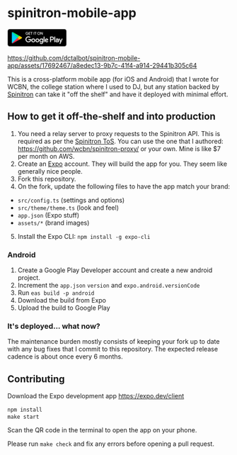 # spinitron-mobile-app

<a href="https://play.google.com/store/apps/details?id=org.wcbn">
  <img alt="Get it on Google Play" title="Google Play" src="docs/play-store.png" height="40">
</a>

<br />



https://github.com/dctalbot/spinitron-mobile-app/assets/17692467/a8edec13-9b7c-41f4-a914-29441b305c64



This is a cross-platform mobile app (for iOS and Android) that I wrote for WCBN, the college station where I used to DJ, but any station backed by [Spinitron](https://spinitron.com/) can take it "off the shelf" and have it deployed with minimal effort.

## How to get it off-the-shelf and into production

1. You need a relay server to proxy requests to the Spinitron API. This is required as per the [Spinitron ToS](https://forum.spinitron.com/t/web-integration/146). You can use the one that I authored: https://github.com/wcbn/spinitron-proxy/ or your own. Mine is like $7 per month on AWS.
2. Create an [Expo](https://expo.dev/) account. They will build the app for you. They seem like generally nice people.
3. Fork this repository.
4. On the fork, update the following files to have the app match your brand:

- `src/config.ts` (settings and options)
- `src/theme/theme.ts` (look and feel)
- `app.json` (Expo stuff)
- `assets/*` (brand images)

5. Install the Expo CLI: `npm install -g expo-cli`

### Android

1. Create a Google Play Developer account and create a new android project.
1. Increment the `app.json` `version` and `expo.android.versionCode`
1. Run `eas build -p android`
1. Download the build from Expo
1. Upload the build to Google Play

### It's deployed... what now?

The maintenance burden mostly consists of keeping your fork up to date with any bug fixes that I commit to this repository. The expected release cadence is about once every 6 months.

## Contributing

Download the Expo development app https://expo.dev/client

```
npm install
make start
```

Scan the QR code in the terminal to open the app on your phone.

Please run `make check` and fix any errors before opening a pull request.
